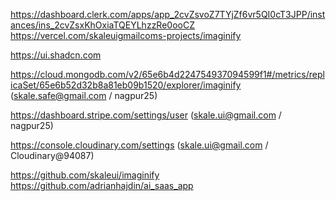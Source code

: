 https://dashboard.clerk.com/apps/app_2cvZsvoZ7TYjZf6vr5QI0cT3JPP/instances/ins_2cvZsxKhOxiaTQEYLhzzRe0ooCZ
https://vercel.com/skaleuigmailcoms-projects/imaginify

https://ui.shadcn.com

https://cloud.mongodb.com/v2/65e6b4d224754937094599f1#/metrics/replicaSet/65e6b52d32b8a81eb09b1520/explorer/imaginify
(skale.safe@gmail.com / nagpur25)

https://dashboard.stripe.com/settings/user (skale.ui@gmail.com / nagpur25)

https://console.cloudinary.com/settings (skale.ui@gmail.com / Cloudinary@94087)

https://github.com/skaleui/imaginify
https://github.com/adrianhajdin/ai_saas_app

